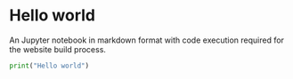 # Hello world

An Jupyter notebook in markdown format with code execution required for the
website build process.

```python
print("Hello world")
```
